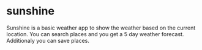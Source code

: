 # sunshine
Sunshine is a basic weather app to show the weather based on the current location. You can search places and you get a 5 day weather forecast. Additionaly you can save places.

